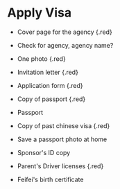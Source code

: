 # Apply Visa

- Cover page for the agency {.red}
- Check for agency, agency name?
- One photo {.red}
- Invitation letter {.red}
- Application form {.red}
- Copy of passport {.red}
- Passport
- Copy of past chinese visa {.red}
- Save a passport photo at home
- Sponsor's ID copy

- Parent's Driver licenses {.red}
- Feifei's birth certificate

